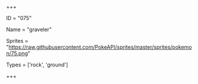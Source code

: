 




+++

ID = "075"

Name = "graveler"

Sprites = "https://raw.githubusercontent.com/PokeAPI/sprites/master/sprites/pokemon/75.png"

Types = ['rock', 'ground']

+++

